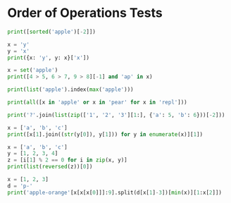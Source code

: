 # Order of Operations Tests

```python
print([sorted('apple')[-2]])
```

```python
x = 'y'
y = 'x'
print({x: 'y', y: x}['x'])
```

```python
x = set('apple')
print([4 > 5, 6 > 7, 9 > 8][-1] and 'ap' in x)
```

```python
print(list('apple').index(max('apple')))
```

```python
print(all([x in 'apple' or x in 'pear' for x in 'repl']))
```

```python
print('?'.join(list(zip(['1', '2', '3'][1:], {'a': 5, 'b': 6}))[-2]))
```

```python
x = ['a', 'b', 'c']
print([x[1].join((str(y[0]), y[1])) for y in enumerate(x)][1])
```

```python
x = ['a', 'b', 'c']
y = [1, 2, 3, 4]
z = [i[1] % 2 == 0 for i in zip(x, y)]
print(list(reversed(z))[0])
```

```python
x = [1, 2, 3]
d = 'p-'
print('apple-orange'[x[x[x[0]]]:9].split(d[x[1]-3])[min(x)][1:x[2]])
```

